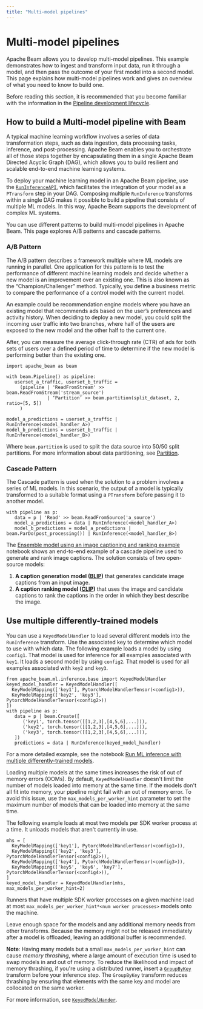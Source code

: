 ```yaml
---
title: "Multi-model pipelines"
---
```

<!--
Licensed under the Apache License, Version 2.0 (the "License");
you may not use this file except in compliance with the License.
You may obtain a copy of the License at

http://www.apache.org/licenses/LICENSE-2.0

Unless required by applicable law or agreed to in writing, software
distributed under the License is distributed on an "AS IS" BASIS,
WITHOUT WARRANTIES OR CONDITIONS OF ANY KIND, either express or implied.
See the License for the specific language governing permissions and
limitations under the License.
-->

# Multi-model pipelines

Apache Beam allows you to develop multi-model pipelines. This example demonstrates how to ingest
and transform input data, run it through a model, and then pass the outcome of your first model
into a second model. This page explains how multi-model pipelines work and gives an overview of what
you need to know to build one.

Before reading this section, it is recommended that you become familiar with the information in
the [Pipeline development lifecycle](/documentation/pipelines/design-your-pipeline/).

## How to build a Multi-model pipeline with Beam

A typical machine learning workflow involves a series of data transformation steps, such as data
ingestion, data processing tasks, inference, and post-processing. Apache Beam enables you to orchestrate
all of those steps together by encapsulating them in a single Apache Beam Directed Acyclic Graph (DAG), which allows you to build
resilient and scalable end-to-end machine learning systems.

To deploy your machine learning model in an Apache Beam pipeline, use
the [`RunInferenceAPI`](/documentation/ml/about-ml), which
facilitates the integration of your model as a `PTransform` step in your DAG. Composing
multiple `RunInference` transforms within a single DAG makes it possible to build a pipeline that consists
of multiple ML models. In this way, Apache Beam supports the development of complex ML systems.

You can use different patterns to build multi-model pipelines in Apache Beam. This page explores A/B patterns and cascade patterns.

### A/B Pattern

The A/B pattern describes a framework multiple where ML models are running in parallel. One
application for this pattern is to test the performance of different machine learning models and
decide whether a new model is an improvement over an existing one. This is also known as the
“Champion/Challenger” method. Typically, you define a business metric to compare the performance
of a control model with the current model.

An example could be recommendation engine models where you have an existing model that recommends
ads based on the user’s preferences and activity history. When deciding to deploy a new model, you
could split the incoming user traffic into two branches, where half of the users are exposed to the
new model and the other half to the current one.

After, you can measure the average click-through rate (CTR) of ads for both sets of
users over a defined period of time to determine if the new model is performing better than the
existing one.

```
import apache_beam as beam

with beam.Pipeline() as pipeline:
   userset_a_traffic, userset_b_traffic =
     (pipeline | 'ReadFromStream' >> beam.ReadFromStream('stream_source')
               | ‘Partition’ >> beam.partition(split_dataset, 2, ratio=[5, 5])
     )

model_a_predictions = userset_a_traffic | RunInference(<model_handler_A>)
model_b_predictions = userset_b_traffic | RunInference(<model_handler_B>)
```

Where `beam.partition` is used to split the data source into 50/50 split partitions. For more
information about data partitioning,
see [Partition](/documentation/transforms/python/elementwise/partition/).

### Cascade Pattern

The Cascade pattern is used when the solution to a problem involves a series of ML models. In
this scenario, the output of a model is typically transformed to a suitable format using
a `PTransform` before passing it to another model.

```
with pipeline as p:
   data = p | 'Read' >> beam.ReadFromSource('a_source')
   model_a_predictions = data | RunInference(<model_handler_A>)
   model_b_predictions = model_a_predictions | beam.ParDo(post_processing()) | RunInference(<model_handler_B>)
```

The [Ensemble model using an image captioning and ranking example](https://github.com/apache/beam/tree/master/examples/notebooks/beam-ml/run_inference_multi_model.ipynb) notebook shows an end-to-end example of a cascade pipeline used to generate and rank image
captions. The solution consists of two open-source models:

1. **A caption generation model ([BLIP](https://github.com/salesforce/BLIP))** that generates
   candidate image captions from an input image.
2. **A caption ranking model ([CLIP](https://github.com/openai/CLIP))** that uses the image and
   candidate captions to rank the captions in the order in which they best describe the image.

## Use multiple differently-trained models

You can use a `KeyedModelHandler` to load several different models into the `RunInference` transform.
Use the associated key to determine which model to use with which data.
The following example loads a model by using `config1`. That model is used for inference for all examples associated
with `key1`. It loads a second model by using `config2`. That model is used for all examples associated with `key2` and `key3`.

```
from apache_beam.ml.inference.base import KeyedModelHandler
keyed_model_handler = KeyedModelHandler([
  KeyModelMapping(['key1'], PytorchModelHandlerTensor(<config1>)),
  KeyModelMapping(['key2', 'key3'], PytorchModelHandlerTensor(<config2>))
])
with pipeline as p:
   data = p | beam.Create([
      ('key1', torch.tensor([[1,2,3],[4,5,6],...])),
      ('key2', torch.tensor([[1,2,3],[4,5,6],...])),
      ('key3', torch.tensor([[1,2,3],[4,5,6],...])),
   ])
   predictions = data | RunInference(keyed_model_handler)
```

For a more detailed example, see the notebook
[Run ML inference with multiple differently-trained models](https://colab.sandbox.google.com/github/apache/beam/blob/master/examples/notebooks/beam-ml/per_key_models.ipynb).

Loading multiple models at the same times increases the risk of out of memory errors (OOMs). By default, `KeyedModelHandler` doesn't
limit the number of models loaded into memory at the same time. If the models don't all fit into memory,
your pipeline might fail with an out of memory error. To avoid this issue, use the `max_models_per_worker_hint` parameter
to set the maximum number of models that can be loaded into memory at the same time.

The following example loads at most two models per SDK worker process at a time. It unloads models that aren't
currently in use.

```
mhs = [
  KeyModelMapping(['key1'], PytorchModelHandlerTensor(<config1>)),
  KeyModelMapping(['key2', 'key3'], PytorchModelHandlerTensor(<config2>)),
  KeyModelMapping(['key4'], PytorchModelHandlerTensor(<config3>)),
  KeyModelMapping(['key5', 'key6', 'key7'], PytorchModelHandlerTensor(<config4>)),
]
keyed_model_handler = KeyedModelHandler(mhs, max_models_per_worker_hint=2)
```

Runners that have multiple SDK worker processes on a given machine load at most
`max_models_per_worker_hint*<num worker processes>` models onto the machine.

Leave enough space for the models and any additional memory needs from other transforms.
Because the memory might not be released immediately after a model is offloaded,
leaving an additional buffer is recommended.

**Note**: Having many models but a small `max_models_per_worker_hint` can cause _memory thrashing_, where
a large amount of execution time is used to swap models in and out of memory. To reduce the likelihood and impact
of memory thrashing, if you're using a distributed runner, insert a
[`GroupByKey`](https://beam.apache.org/documentation/transforms/python/aggregation/groupbykey/) transform before your
inference step. The `GroupByKey` transform reduces thrashing by ensuring that elements with the same key and model are
collocated on the same worker.

For more information, see [`KeyedModelHander`](https://beam.apache.org/releases/pydoc/current/apache_beam.ml.inference.base.html#apache_beam.ml.inference.base.KeyedModelHandler).
